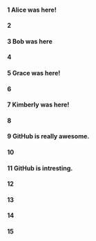 #### 1 Alice was here!
#### 2
#### 3 Bob was here
#### 4
#### 5 Grace was here! 
#### 6
#### 7 Kimberly was here!
#### 8
#### 9 GitHub is really awesome.
#### 10
#### 11 GitHub is intresting.
#### 12
#### 13
#### 14
#### 15
